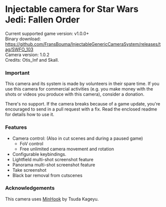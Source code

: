 Injectable camera for Star Wars Jedi: Fallen Order
============================

Current supported game version: v1.0.0+  
Binary download: https://github.com/FransBouma/InjectableGenericCameraSystem/releases/tag/SWFO_103  
Camera version: 1.0.2  
Credits: Otis_Inf and Skall.  

### Important
This camera and its system is made by volunteers in their spare time. If you use this camera for commercial activities 
(e.g. you make money with the shots or videos you produce with this camera), consider a donation. 

There's no support. If the camera breaks because of a game update, you're encouraged to send in a pull request with a fix.
Read the enclosed readme for details how to use it. 

### Features
- Camera control: (Also in cut scenes and during a paused game)
	- FoV control
	- Free unlimited camera movement and rotation 
- Configurable keybindings.
- Lightfield multi-shot screenshot feature
- Panorama multi-shot screenshot feature
- Take screenshot
- Black bar removal from cutscenes

### Acknowledgements
This camera uses [MinHook](https://github.com/TsudaKageyu/minhook) by Tsuda Kageyu.